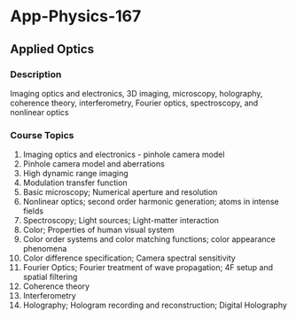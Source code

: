 # App-Physics-167
## Applied Optics

### Description
Imaging optics and electronics, 3D imaging, microscopy, holography, coherence theory, interferometry, Fourier optics, spectroscopy, and nonlinear optics

### Course Topics
1. Imaging optics and electronics - pinhole camera model
1. Pinhole camera model and aberrations
1. High dynamic range imaging
1. Modulation transfer function
1. Basic microscopy; Numerical aperture and resolution
1. Nonlinear optics; second order harmonic generation; atoms in intense fields
1. Spectroscopy; Light sources; Light-matter interaction
1. Color; Properties of human visual system
1. Color order systems and color matching functions; color appearance phenomena
1. Color difference specification; Camera spectral sensitivity
1. Fourier Optics; Fourier treatment of wave propagation; 4F setup and spatial filtering
1. Coherence theory
1. Interferometry
1. Holography; Hologram recording and reconstruction; Digital Holography
